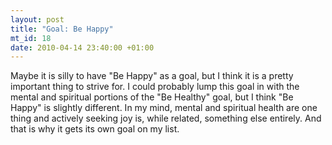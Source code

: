 ```yaml
--- 
layout: post
title: "Goal: Be Happy"
mt_id: 18
date: 2010-04-14 23:40:00 +01:00
---
```

Maybe it is silly to have "Be Happy" as a goal, but I think it is a pretty important thing to strive for.  I could probably lump this goal in with the mental and spiritual portions of the "Be Healthy" goal, but I think "Be Happy" is slightly different.  In my mind, mental and spiritual health are one thing and actively seeking joy is, while related, something else entirely.  And that is why it gets its own goal on my list. 
